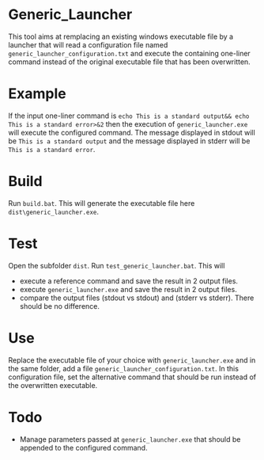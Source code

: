 # Generic_Launcher
This tool aims at remplacing an existing windows executable file by a launcher that will read a configuration file named `generic_launcher_configuration.txt` and execute the containing one-liner command instead of the original executable file that has been overwritten.

# Example
If the input one-liner command is `echo This is a standard output&& echo This is a standard error>&2` then the execution of `generic_launcher.exe` will execute the configured command. The message displayed in stdout will be `This is a standard output` and the message displayed in stderr will be `This is a standard error`.

# Build
Run `build.bat`. This will generate the executable file here `dist\generic_launcher.exe`.

# Test
Open the subfolder `dist`.
Run `test_generic_launcher.bat`. This will 
- execute a reference command and save the result in 2 output files. 
- execute `generic_launcher.exe` and save the result in 2 output files.
- compare the output files (stdout vs stdout) and (stderr vs stderr). There should be no difference. 

# Use
Replace the executable file of your choice with `generic_launcher.exe` and in the same folder, add a file `generic_launcher_configuration.txt`. In this configuration file, set the alternative command that should be run instead of the overwritten executable.

# Todo
- Manage parameters passed at `generic_launcher.exe` that should be appended to the configured command.